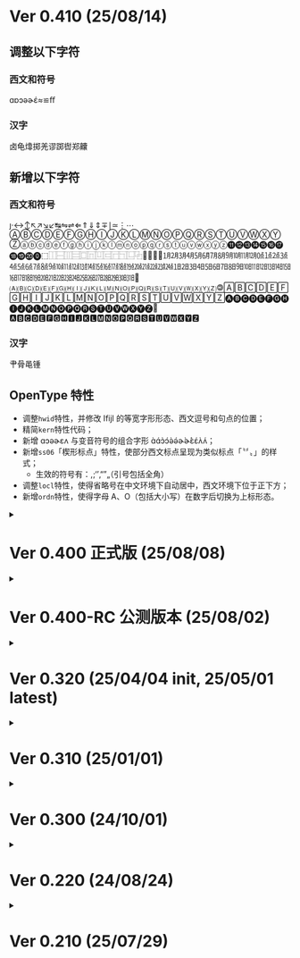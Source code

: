 # Ver 0.410 (25/08/14) 
 ## 调整以下字符
 ### 西文和符号
 ɑɒɔəɚέ≈≌ﬀ
 ### 汉字
 卤龟㸆掷羌谬踯辔郑齉
 ## 新增以下字符
 ### 西文和符号
 ȷ‧↔↕↖↗↘↙↹⇋⇌⇐⇑⇓⇕∓∣≃⋮⋯ⒶⒷⒸⒹⒺⒻⒼⒽⒾⒿⓀⓁⓂⓃⓄⓅⓆⓇⓈⓉⓊⓋⓌⓍⓎⓏⓐⓑⓒⓓⓔⓕⓖⓗⓘⓙⓚⓛⓜⓝⓞⓟⓠⓡⓢⓣⓤⓥⓦⓧⓨⓩ⓫⓬⓭⓮⓯⓰⓱⓲⓳⓴⓿⬚⿰⿱⿲⿳⿴⿵⿶⿷⿸⿹⿺⿻⿼⿽⿾⿿㋀㋁㋂㋃㋄㋅㋆㋇㋈㋉㋊㋋㍘㍙㍚㍛㍜㍝㍞㍟㍠㍡㍢㍣㍤㍥㍦㍧㍨㍩㍪㍫㍬㍭㍮㍯㍰㏠㏡㏢㏣㏤㏥㏦㏧㏨㏩㏪㏫㏬㏭㏮㏯㏰㏱㏲㏳㏴㏵㏶㏷㏸㏹㏺㏻㏼㏽㏾🄍🄐🄑🄒🄓🄔🄕🄖🄗🄘🄙🄚🄛🄜🄝🄞🄟🄠🄡🄢🄣🄤🄥🄦🄧🄨🄩🄯🄰🄱🄲🄳🄴🄵🄶🄷🄸🄹🄺🄻🄼🄽🄾🄿🅀🅁🅂🅃🅄🅅🅆🅇🅈🅉🅐🅑🅒🅓🅔🅕🅖🅗🅘🅙🅚🅛🅜🅝🅞🅟🅠🅡🅢🅣🅤🅥🅦🅧🅨🅩🅮🅰🅱🅲🅳🅴🅵🅶🅷🅸🅹🅺🅻🅼🅽🅾🅿🆀🆁🆂🆃🆄🆅🆆🆇🆈🆉
 ### 汉字
 ⺺⻣⻪锺
 ## OpenType 特性
 - 调整`hwid`特性，并修改 Ifijl 的等宽字形形态、西文逗号和句点的位置；
 - 精简`kern`特性代码；
 - 新增 ɑɔəɚɛʌ 与变音符号的组合字形 ɑ̀ɑ́ɔ̀ɔ́ə̀ə́ɚ̀ɚ́ɛ̀ɛ́ʌ̀ʌ́；
 - 新增`ss06`「楔形标点」特性，使部分西文标点呈现为类似标点「〝〞〟」的样式；
   - 生效的符号有：,;‘’‚“”„（引号包括全角）
 - 调整`locl`特性，使得省略号在中文环境下自动居中，西文环境下位于正下方；
 - 新增`ordn`特性，使得字母 A、O（包括大小写）在数字后切换为上标形态。

<details><summary>
  
# Ver 0.400 正式版 (25/08/08)
</summary>
 
 ## 调整以下字符
 倌匦场废扬拖拨挞捶撷杨梆棰殇汤泼涫涮潲炀烫璁畅疡疯砀绑缬肠荡荩觞讽豳逭铴飒飓饧 
 ## 新增以下字符
 ### 西文及符号
 İ⃝⃞Ⅿ〰̹〷〻㊟
 ### 简体版新增符号
 ㊞㊟㊣㊤㊥㊦㊧㊨ 
 ### 汉字
 㤘㧐㧟㸆䁖䏝䥽䦃丏僰匜厾叆呣唵嗐嗞嘚嘡嚄囧垱埵堉塆奭姮媭嫚屌峣嵖恓愔拃拤挦捯捽揳摽旸杻柈栟梿棁棻榖沨浕浥湉滃滪滫澥炘烜焗熜熥牁牂牤獴玕玙玠玡玥玦玭珰琤琫琯瑄璈璘璠璪瓘疭瘆盉眊眬睄祾秾窣 窸箓粿縠纴罽羑翚膙臜芼茀茓藠螠褟訚豨赟跐跶踒蹚蹽蹾郿鋆铻锜镚镠镴镵闿阇雱霨靰靸靿鞡鞧鞬颎颙饸饹馃骎魆鲀鳀鸮鸻鹐鹮齁齉𠳐𥻗𬉼 
 ## OpenType 新增特性
 - 新增汉字「印正上中下左右大小」+  「 ⃝」`U+20DD` 包围符号的组合字形；
 - 增加多重叹号和问号组合「？！！！」「？！！！！」「！！！！！」的自由连字。
 - 新增组合「！！！！！」对`ss03`「漫画标点符号」的支持。
</details>

<details><summary>
  
# Ver 0.400-RC 公测版本 (25/08/02)
</summary>
 
 ## 调整以下字符
 ### 西文与符号
 ¨´̈́΅⁺⁻₊₋⁈⁉ㄋㄓㄔㄗㄘㄞㄥㄩㄫㄭ㈠㈡㈢㈣㈩︖？
 ### 汉字
 #### 完整版
 丬为书买亠亮亻们伪侣俩俪俸倦偎偿傣傩傲兑养冖冗军冫凑凫凳函凿刂刭券刹剐割办劣劲劵勇匮华协卷叁叠吓吵咔哇哎哔啭啮嗓嗟嗷嘛嘤嚣囱圆圈坠垫埆埚塌墙夺奉奏妙娑娴宀**寀寘**少层嵯巅巢帮帼库廨弑弥径徭忄忾怂恸恽您悬悯惓惘愤懈扌扪抄拔拳捧掰揄揍搁搓搪摇撺攒敖斓斛新春杂条杪枞桷梏棒椿榈榘榛榻槎槲樯橱步毁毂毕氨氵汇沙泰泵泸泾洱浔涂涡涤润涧渗渝渺滇滕滨潍潞澜灬炒烃烛烨烷煞熬犭玺琏瑜瑳瑶畅疬痉痫瘘瘩癫皲皴眇眷着睐瞎瞒瞧瞬砂确碌磋磔磷礻祓祢祸秒秦称秽稳穑窝简篱系素索紫縢纛纟纪纱纵经绦绻缈缮耸聍聚胁胫脖腾臻舂舜舞舟舻艹苎苏荟荡莎莴蓁蓦蔷薪藤虾蚕蜗蜷蝓螯蟹衤裹褒览觚觜觞解触誊讠讫讶诌诬谣谰豢赉赍赘趋跋蹉蹋蹒蹿轻辆辏迈返迩遐遥遨邂邹郄鉴钅钞铝锅锉键镰问阎阏阑阒阔阖阙降隐雏雕颈颐颦飙饣驽骊骞鲁鳌鳖鳞鹞麟麾黻龀龃龄龆龈龉龊龋龌龛
 > 「寀」「寘」二字本不在目标范围内，但「铁蒺藜体」相关议题中涉及到该汉字，故做出修改。
 #### 仅简体版
 ㈦七似拟柒聚苡虍裹褒述骤
 ## 新增以下字符
 ### 西文
 ĈĉŜŝẐẑﬀ
 ### 汉字
 仃仨仫仵伢伥伧佟佤佧佴佾侉俅俜倌倜倮偌偾傧傺僦僬儇儋兕兖冁凇凼刖刿剜剡劁劂劐劓劢勐匦卟卣卺厍厣吒吖吣吲呃呋呔呖呤呦呲咂咚咝咣咦咭咴咻咿哌哏哐哒哓哕哙哚哜哝哞哧哳唑唛唢唣唪唰唷唼唿啁啉啐啕啵啶啷喁喈喏喑喔喱喵喹喽喾嗉嗌嗍嗑嗒嗖嗝嗥嗨嗪嗬嗲嗳嗵嘈嘌嘏嘞嘟嘣嘧嘬嘭噍噔噗噘噙噜噢噱噻噼嚅嚓嚯囔囝囡囫囵圊圩圪圬圯圳坌坜坨坫坭坳坶坻垅垆垌垡垧垭垲垴垸埏埕埙埝埤埭埯埸埽堍堞堠塄塍塥塬墀墁墉墚墼夔夤夼妗妞妩妫姗姘姝姣姹娈娌娓娣娲婊婕婺媲媵媸嫒嫘嫜嫠嫫嫱嬗嬴嬷孢孬宄宓尕尜尥屙屦岈岙岜岢岣岵岽峁峄峋峒峤崂崃崆崞崤崦崮崴崽崾嵇嵊嵛嵝嵫嵴嶙巯帔帱帻幛幞庀庋庥庳庹庾廑廒弈弪彀彘徉徜徵忉忐忑忪忭忮怍怵怼恧恹悝悱悻惝惬愦愫憝憷懵戆戕戗戢戤戥戬戽戾扃拚挢挲挹捃捋捭捱掊掭掮掼揎揞揠揲揸揿搋搌搛搠搡搿摁摅摒摞摭撄撖撙撷撸擀擐擗擤攉攥攮敉敫旎旖旮旯旰昝晡晷暌曛朊朐杌杩枘枨枰枵柃柙柽栊栝栳桉桊桕桫棰棼椐椟椤楂楗楦楱榀榇榉榍榫榭槔槠樘樨樾橐橛橥檑檫歆殓殛毪毵毹毽氅氆氇氍氕氘氙氚氡氩氪氽汆汊汔汩汴沅沔沣沩沭沲泐泔泖泠泫泮泶泺洇洎洚洧洮洹浈浍浞浠浼涑涔涞涠涫涿淝淠渌渎渑湄湓湔溆溧溱溴溻滏滗滟滠滹漤漪漭漯漶潆潢潲澉澌澍澧澶濉濞瀣瀵瀹灏灞炜炝炱炷烀烊焐焓焖焯焱煊煨煲煳煸煺熘熠熵爝牖牦牮牯牿犄犋犍犏犟犰犴犸狁狍狨狲狳狴狺狻猁猃猓猕猞猡猢猱猸猹獍獐獒獠獬獯獾玎玑玟玮珏珙珧珩琊琚琛琨琬琰瑗瑭瑷璀璁璇璐璜璨璩璺瓒瓞瓴瓿甏甙甾畀畈畎畲畹疃疖疰疴痄痖痤痦痧痱瘀瘃瘅瘊瘌瘐瘕瘗瘙瘛瘥瘭瘳瘵瘼瘿癀癃癍癔癯皤盱眙眚眢眭眵睃睽瞀瞌瞍瞟瞢瞵矬矸砀砉砑砗砘砜砝砟砣砩砬砭砹砻砼硇硌硐硪硭碜碡碥碲碹磉磙磲礅礓礞礤礴祆祛祜祧禚秭稂稃稆稣稹穸窀窆窠窨窬窳竽笪笫笮笱笸笾筇筘筠筢筲筻箅箐箢箨箬篚篪篼篾簋簌簏簖簦籼粑粞粼糁糇糈糌糍糗糨絷綦繇纥纨纾绂绉绋绌绔绠绡绨绱绲绺缂缃缇缋缌缍缏缑缜缡缣缫缱缳缵罄罡罱罾羟羧羰羼羿翥翮耖耠耢耥耦耧耩耱耵耷聃聩聱肀肜肟肫肷肼肽胂胍胗胨胩胬胭胲脎脒脘脞脬脲脶腙腚腠腩膑膦膪臁臌臬舡舢舨舭舯舴舾艄艉艋艏艴艽艿芄芈芊芎芏芑芗芘芡芤芨芩芪芮芴芷芾苁苄苈苊苋苕苘苠苤苷茇茈茌茚茛茭茳茺茼荃荑荜荥荩荪荬荭荮荽莒莘莛莜莩莰莶菀菔菝菡菥菪菸菹萁萆萏萑萘萜萦葑葙葚葜葳葶葸蒇蒈蒉蒌蒎蒗蒯蒺蒽蓓蓠蓥蓰蔌蔸蔹蔻蕖蕞蕤蕲蕹蕺蕻薅薏薷藿蘅蘧蘩蘼虢虬虮虺虼虿蚝蚧蚨蚱蚴蚵蚺蛐蛑蛘蛱蛳蛴蜇蜞蜢蜣蜮蜱蜾蝈蝤蝥蝰蝻蝽螅螈螋螓螗螨螬螭螵蟊蟑蟓蟛蟥蟪蟮蠃蠊蠓蠛蠲蠼袼裉裎裒裢裣裥裰裱褙褚褡褰襻觑觖觥觫觯觳訇訾诎诓诖诜诩诶诼诿谂谇谖谘谠谫谯谳豇豉豳贶赅赇赓赕赜趄趑趔趱趸趼趿跆跎跗跞跬跹跽踅踔踣踮踹踺踽蹀蹁蹩蹯蹰躐躜躞軎轫轱轵轷轺辁辋辚迓迕迤迨迮迳逄逦逭逯遄遛遢遴邈邋邕邗邙邛邝邬邰邳邴邶邺邾郇郏郐郓郗郜郦郫郯郾鄄鄞鄢鄣鄯鄱鄹酃酆酏酐酡酤酯酴酹酽酾醅醌醑醣醭醮銎鋈鍪鎏鏊鐾鑫钌钍钔钕钚钛钪钫钬钭钯钶钷钸钹钼钽铈铋铌铑铒铕铖铘铞铟铤铥铧铩铪铯铴铵铷铹铼铽锃锆锇锊锍锎锏锒锓锔锕锘锛锝锟锩锪锫锬锲锴锶锸锼锿镄镅镆镉镎镏镓镔镖镗镙镟镤镥镧镨镩镪镬镯镱镲镳闫闱闳闶阃阆阊阌阍阕阗阚阢阼阽陉陔陧陴隳雒雩靓鞒鞔鞯鞲韪韫顸顼颀颌颏颛颟颡颥飑飕飚飧餍饔饧饩饪饽馀馄馇馊馐馓馕驵驸驺骅骒骘骛骜骝骟骢骣骱骶骷骺髁髂髋髌髡髹鬈鬏魈鲅鲎鲐鲒鲕鲚鲞鲟鲠鲡鲢鲥鲦鲩鲮鲰鲳鲴鲺鲼鳊鳋鳎鳐鳓鳘鳙鳜鳝鸬鸲鸶鸸鸹鸺鹁鹂鹆鹇鹋鹌鹕鹚鹛鹣鹨鹱鹾麂麇麽黟黢黧黪鼋鼍鼐鼗鼙鼢鼯鼷鼹鼽齄龅龇
 > 仅限完整版：冤屠杓櫛
 ## 移除以下字符（仅限简体版）
 仮卆咜愑戝晥曵犂砡穀舩豼
 > 若需使用以上字符的字形，请使用完整版。
 ## OpenType 特性相关调整
 - 调整部分`dlig`特性自由连字，用于漫画排版用途，支持的字形如下：
   - 「大正」「明治」「昭和」「平成」「令和」年号合字竖排形式；
   - 连续 5 个全角叹号、多重叹号和问号组合「！！？」「！！！？」「？！！」的自由连字。
 - 新增`ss04`/`twid`和`ss05`/`qwid`特性，分别用于三分宽、四分宽数字及部分符号；
   - 支持三分宽数字及符号的符号：0123456789—-=,.()/:;·
   - 支持四分宽数字及符号的符号：0123456789—-=,.()/:;
 - 新增`chws`,`vchw`上下文标点半角间距特性；
 - 调整`hwid`,`fwid`,`pwid`特性，使得更多字符支持此特性；
   - 支持此特性的有：ASCII 所有字符、部分货币符号、常用标点符号、片假名。
</details>

<details><summary>
 
# Ver 0.320 (25/04/04 init, 25/05/01 latest)
</summary>

 ## 调整以下字符 
   ### 过往版本字符 
   #### 西文与符号 
   ˇˉˊˋ˙΄΅ΐάέήίΰνρσόύώƯưỚớỜờỞởỠỡỢợứỬửỮữỨỪừỰự
   #### 汉字 
   糸亵仿佣侗侧俪倘值倾偿傈傣傻僳儆兹凑凤删刽剀剐剑办务劳势匾协单卖卢卫厕厢叁另叼吓吨启吴呐呙呜呸咕咛咱哆响哎哪哼唉唤唬啃啊啥啦啪啬啸喂嗦嘎嘻嘿噶嚣嚷嚼园圣坍块坚坝坠坯坷垄垒垫埚埴堑墒墙墩备夯奂奋奖妆妇妒姬娱婴婶婷孽审宪宾尔尝尧屣屿岗峥嵘巩币师帕带帮幂开强录彻忏忾怀怃恻恿悫惊惋惦惫憨懒懲戋执抨抿拦拽挖挚挝挪捂捅捆换捣掂掇掐掺揍揪揭搐搞搪摆摔摹撂撇撑撬擞攒敌晌朵杀杂枣柰标栏树桌桨梆榈榘榨氖氟氢氧氨氮氰氲汇汹沉沏泷泾洁洼浆浊测涉涣涤涩淖渍渔渖渗湎湿溅滁滚满漳潋潞濒灬炔炕烂烘烛烤烦烫热烯烷焕爹牺狈狮猎玺璎瓠瓣瓤甩甭电疗疙疟疤疬疯痈痪痹瘫瘰癣皑监盔盘盼眨眯睬瞒瞪矗础硕确碉碘碳磷磺祸离秃秆种秫稳穑穷窍窑窜窝窦竞笺筛筷筹箦篓篡篱籁粪系紊素索紧紫累絮綮練縢縻繁纂纛绑缧缩罂罗罢耸聂聋联聪肃肾肿胁胜脍脏腊腭膛臃臊舀艳艹节芜芰苇茑茧荔荟荫药莆莴菏萝萧萨蓟蔫蔷蔺蕴蘑蘸虏虑虽虾蚕蛀蛊蛏蛰蜈蜓蜕蜗蜡蝇蝾螺衬衮袄袭裤褪诘责贤败账货贪贫贽赃资赆赈赉赌赎赙赚赝赠赡赵趟跃跑跸踌踢踩蹈蹋蹐蹒蹦蹬蹭蹿躺邢邮郑郴酝酮酱酿鉴铭锉队阱阳阴际陆陕陡陨隐隽雏雾霉靥靳靶颦飓飘骡鲧鸷齑
 > 除目标字汇汉字外，此更新还参照 Std 级别日文字体，修改以下表外字：兎囀訊訝謁賓類鴉
 ## 新增以下字符 
  ### 西文与符号 
  ĿŀŐőŶŷƗȲȳɄɒɔəɚɛɜɝɨɪɵɹʃʉʊʌʒʹˈˌ˪˫̣̤̦̉̍̈́͘ᴜḶḷṂṃṆṇṞṟṲṳẠạẢảẤấẦầẨẩẪẫẬậẮắẰằẲẳẴẵẶặẸẹẺẻẼẽỂểỄễỆệỈỉỊịỌọỎỏỐốỒồỔổỖỗỘộỚớỜờỞởỠỡỢợỤụỦủỨứỪừỬửỮữỰựỲỳỴỵỶỷỸỹ‵ⁿ⌃㊣㋿
  ### 汉字 
  凞匇卽姸寬幷徵擊昞曆栁歷淚溫狀瑢絜緣虛錄鍊靕朗﨑﨤謁逸𠮟
  ### 补充简体版缺失的字符
 检初救械享梅梁梦遭荷梯睛株爬桶焊梨桩兔磊歇梧梭梳犀梓桢梗坞桨瑙茁梢俨梆梵岫砥臾猷氦梏挛叟偬胯笞桷檗尻桴辶梃篥尢龠舁梠梼偰
</details>

<details><summary>
 
# Ver 0.310 (25/01/01)
</summary>

 ## 调整以下字符
 ### 过往版本字符
 〖〗〥〦〧〨〩〹ㄅㄆㄏㄛㄜㄞㄢㄣ亻佬侩侬俏偎储冯击凿刂划创剁劝匾卡发叠另吆吗吞呓咎咖咧咪唠唧啡啤啮喳嗓嗡嗦嘀嘹噩囟囤囱围图圾垛垦垮复够夯夺奓妈姊宁尬层屉岁岂岿帜帼庆库应庙庞废弃忄忸态怅恳恼您悫悬惩愣戏战户扌扭护拖拥拦拧拨拼挎挞捞掰搂摇撺斋显曜柠栀样欢歧毁毂汛泞泼浏浒浓涝涟涪涮渲渴滤潇灬灾灿炽烩爷爸牍牵犭狃狞狯狱猬玛玷瘠瘦瘾皱盅盎盏盐盯盹眶睐瞧码砸碟碴磕礻积秽穀笤箫类绑罚羁翌翟翠翼耀耍职胰脑脓腾舔艰艹艺荣荸莹萤营蓦蔼藉虞蚂螃衄衔衤袅裆裴襁覃讠计订讣认讥讦讧讨让讫训议讯记讲讳讴讶讷许讹论讼讽设访诀证诂诃评诅识诈诉诊诋诌词诏译诒诔试诗诘诙诚诛话诞诟诠诡询诣诤该详诧诨诫诬语诮误诰诱诲诳说诵请诸诹诺读诽课谀谁调谄谅谆谈谊谋谌谍谎谏谐谑谒谓谔谕谗谙谚谛谜谝谟谡谢谣谤谥谦谧谨谩谪谬谭谮谰谱谲谴谵谶贵贷贸费贺赣跤跷跺踱躲辩辽达迁迈运还进远违迟适选递逻邓郝酶释锉镛闼难雠雳霭鞑饣馍马鬓魃鲫鸠鸡鹦龛
 ## 增加以下字符
 ĂăĐđĨĩŊŋŎŏŞşŢţŨũŬŭƠơƯưȘșȚțɑɡˇˉˊˋ˙̣̦‼⁇⁈⁉⁰⁵⁶⁷⁸⁹⁺⁻₀₁₂₃₄₅₆₇₈₉₊₋₩₫Ω⅐⅑⅒⅓⅔⅕⅖⅗⅘⅙⅚⅛⅜⅝⅞⅟↉❿〘〙〚〛〞゙゚ゟ゠ヿ㉜㉝㉞㉟㊱㊲㊳㊴㊵㊶㊷㊸㊹㊺㊻㊼㊽㊾㊿㏎㏑㏒㏕ﬃﬄ｟｠￦
 ### 目标范围内漏改字符
 奓藉襁
 ### 修复错误的字形映射
 瘠挎掰笤
 ## OpenType 特性相关调整
   - 增加 `frac` 特性（例如输入 1/3 显示作⅓）
   - 增加`dnom`,`numr`,`sups`,`subs`等上下标相关特性；
   - 调整`halt`,`vhal`,`palt`,`vpal`等标点挤压相关特性，使在 Adobe 软件选择以比例宽度排版时，括号位置较为正确；
   - 对比例宽度弯引号（包括单双引号）调整`vert`特性，使其分别映射到`quoteleft.vrt2`、`quoteright.vrt2`以及`quoteblleft.vrt2`、`quoteblright.vrt2`字形上，解决 Office 365 中竖排情况下的引号错误显示问题；
   - 增加`ss03`特性，并调整`dlig`特性，用于漫画排版用途，支持的字形如下图： 
     - 「！！」「！？」「？！」「？？」分别替换作「‼」「⁉」「⁈」「⁇」；
     - 连续 2～4 个全角叹号、连续 2～3 个全角问号的自由连字；
     - 「‼」「⁉」「⁈」在`ss03`特性开启时切换为倾斜字形。
 ![IMG_20241231_231945](https://github.com/user-attachments/assets/d5da2b9d-84bd-4ba0-80be-638996570af1)
</details>

<details><summary>

# Ver 0.300 (24/10/01)
</summary>

 ## 新增以下字符 
 ### 汉字 
 彐氵饣⼹疒禸辵黃亵伫佥侪侬俦俨俪偻傥傩刭剀勖匮呒呓呗呙咔咛啧啬啭嗫嗯嘤圹垩埘埚奁奂妪娅娴婵媪嫔岚峥嵘帏帼庑廪忏怃怅怆怿恸恺恽悫悭懑懔扪抟晔晖暧枞枥枭栀栉栌栎栾桠桢桤棂椠榈槟樯橹橼欤殁殇殒殚殡毂泷泸泾浃浒浔渖滢潋濑炀炖烨焘煅犷狯玺珑珲琏璎瓯疠疬痨痫瘘癫皲睑矶硖硗碛祯穑窦窭笃笕筚箦箧篑籁籴粜粝纡纣纩纭纰绀绁绐绗绛绯绶绻绾缁缈缒缗缙缛缟缢缥缦缧缪缬缯缲罂罴羁聍胪胫脍脔腭腼腽膻舄舣舻苌苎茏茑茔茕荛荟荦荨莳莴莸莼蓣蓦蔺藓蚬蛏蛲蝼蝾衮袅褛褴觇觊觋觌觎觏觐觞讧讴讷诂诋诏诒诔诘诙诟诠诤诨诮诰诳诹谀谄谌谑谔谕谗谙谛谝谟谡谥谧谪谮谲谵谶贲贳贽赀赆赈赉赍赙赝跄跸跻踬踯蹑蹒轭轲轳轶轸轹轼轾辂辄辇辍辎辏辔辘郄酰銮錾钊钐钗钣钤钰钲钴钺钿铄铉铊铎铗铙铠铢铨铫铮铳铿锖锢锱锵锷锾镂镌镒镘镛镝镞镡镢镦镫闩闵闼闾阄阈阋阏阒阖隽雠霁霭靥鞑韬颃颉颍颔颚颞颢颦飓飙飨饨饫饬饴饷馑馔驷驽驿骀骁骈骊骐骓骖骞骠骥骧髅魇魉鲂鲆鲇鲈鲋鲑鲔鲛鲣鲧鲭鲱鲲鲵鲶鲷鲻鲽鳁鳅鳆鳇鳌鳏鳔鳕鳗鳟鳢鸢鸨鸩鸪鸫鸱鸷鸾鹄鹈鹎鹑鹗鹘鹜鹞鹧鹩鹪鹫鹬鹭鹳黉黩黾齑龀龃龆龈龉龊龌龛
 
 ### 符号
 𝙰𝙱𝙲𝙳𝙴𝙵𝙶𝙷𝙸𝙹𝙺𝙻𝙼𝙽𝙾𝙿𝚀𝚁𝚂𝚃𝚄𝚅𝚆𝚇𝚈𝚉𝚊𝚋𝚌𝚍𝚎𝚏𝚐𝚑𝚒𝚓𝚔𝚕𝚖𝚗𝚘𝚙𝚚𝚛𝚜𝚝𝚞𝚟𝚠𝚡𝚢𝚣𝟶𝟷𝟸𝟹𝟺𝟻𝟼𝟽𝟾𝟿
 
 ## 调整以下字符 
 ### 过往版本字形 
 见贝⻏长门阝页齐龟们传伤侣侥侦侧侨俩俭俱债值具军冻净凯则剂剑劲劳势勋卖厅历厉压厕县变员咙哗喷团圆场坝垄埴堑墙壳妇娄娆娇婴孙孪宠审宽寻尴屿峦崭巅帐帘帧幂庐库应庞张弹归录径恻悯惩惭惮惯愤慑懂懒扦扫扬抚拢拣择挚挛挠挤挥损捡换掷掸搀搁搅摄摈摊撵攒敛斓斩昙晓晕晚暂杀杨柢查栋样桡桥桦检植槛樱步歪殖每氢汤沥沪泻泽浇测济浑浓涟润涧涨渍渐溃溅滇滚满滥滨滩澜灰灵灶炼烁烃烧烫热烯爱狈狰獭琐畅疡疤疯痉痒瘩癞皑直睁瞒矗矫矿砖砚砥砾硷祕祗离稙窝窥笔笺笼筹签简篓篮类练绎经绕编缤缨置羝聋聪肠胀胧胶胺脐脸腻腾舆舰苯茎荞荠荡荣荤荧莲蓝蕴蚀蛰蜗蜷袭裤观觅览觉译谰谿贞负贡财责贤败账货质贩贪贫贬购贮贯贰贱贴贵贷贸费贺贻贼贾贿赁赂赃资赊赋赌赎赏赐赔赖赘赚赛赞赠赡赢赣跷蹐躏轧轨轩转轮软轰轴轻载轿较辅辆辈辉辊辐辑输辕辖辗辙边连遗邓邸邹郧酝酞酮醚醛释鉴钡铅铡铣链锁锅锻镇镊镑闪闭问闯闰闲间闷闸闹闺闻闽阀阁阂阅阉阎阐阑阔阙队阵陇陈陨险鞴韧韩顶顷项顺须顽顾顿颁颂预颅领颇颈颊颐频颓颖颗题颜额颠颤颧饥饭饮饯饰饱饲饵饶饺饼饿馁馅馆馈馋馍馏馒驭驮驯驰驱驳驴驶驹驻驼驾骂骄骆骇骋验骏骑骗骚骡骤鬓鹦龄龋龚钙钝钞钟钠钢钥钦钧钨钮钱钳钵钻铀铆铍铐铛挡铝铬铭铰铱铲铸销锂锈锉锋锌锑锗锚锣锤锨锯锰锹镁镍镣镭镰镶哟潍绦绷药娱虞蜈误岛莺鸠鸡鸣鸥鸦鸭鸯鸳鸵鸽鸿鹃鹅鹉鹊鹏鹢鹤鹰嘆歎漢謹難
 
 ### 目标范围内漏改字形 
  偖偰冴劵喨喰囮堽塚墺夋娵嫋惓晧楢榾樋歔湧珵琇穀糒苳郤麕
  
  - 《通用规范汉字表》：郤琇祕珵偰娵堽蹐糒谿； 
  - GB/T 8565.2-1988「汉字通信子集」：榾楢樋穀惓塚晧歔； 
  - 《标准电码本》：湧； 
  - 方正简体字库表外字：苳麕偖冴劵夋； 
  - 其他：喰囮； 
  - 《新华字典》《现代汉语词典》：嫋喨墺。
 
 ## OpenType 特性相关调整 
 - 调整了`fwid`、`hwid`等 OpenType 特性，并将原字体的`hwid`特性相关字形映射到「数学字母与数字符号」区块，对应字符`U+1D670`～`U+1D6A3`、`U+1D7F6`～`U+1D7FF`； 
 - 根据 Unicode 16.0 相关文档，新增 Unicode 变体序列（UVS）支持，在允许使用 UVS 的情况下，可通过该功能实现标点符号的切换。
     | 标点符号 | Unicode | + `U+FE00` | + `U+FE01` | 
     | :-------: | :-------: | :--------: | :--------: | 
     | ， | `U+FF0C` | 左下[，︀] | 居中[，︁] |
     | ． | `U+FF0E` | 左下[．︀] | 居中[．︁] |
     | 、 | `U+3001` | 左下[、︀] | 居中[、︁] |
     | 。 | `U+3002` | 左下[。︀] | 居中[。︁] |
     | ： | `U+FF1A` | 左下[：︀] | 居中[：︁] |
     | ； | `U+FF1B` | 左下[；︀] | 居中[；︁] |
     | ！ | `U+FF01` | 居左[！︀] | 居中[！︁] |
     | ？ | `U+FF1F` | 居左[？︀] | 居中[？︁] |
     | “ | `U+201C` | 非全宽[“] | 全宽[“︁] |
     | ” | `U+201D` | 非全宽[”] | 全宽[”︁] |
     | ‘ | `U+2018` | 非全宽[‘] | 全宽[‘︁] |
     | ’ | `U+2019` | 非全宽[’] | 全宽[’︁] |
</details>

<details><summary>

# Ver 0.220 (24/08/24)
</summary>

## 新增以下字符
### 西文与符号
ϒϓϔ︓︔︕︖  
### 补齐 0.210 丢失字符
氵熳犭疒盎礻绫绮芰荇衤讦诃谏辶阝雯饣  
## 调整以下字符
### 西文与符号
Υάίαβζθικνξπρςτφχψωϊϕϛ〥ㄇㄈㄚㄛㄜㄞㄢ
### 汉字
与丑专业丛东丝丢两严丧丫丰临为丽举么义乌乐乒乓乔习乡书买亍亏亓亚产亩亲亿仅仑仓仪份仿众优伙伛伞伟伦伪佘你侄偷兑兰关兴养兽冈写军农减刁刘刨动势卖卧叹叽吕吧吱呕呛呢哑喻嗔围圾均坛坟垃垫埂填头她妮娱实岖岭帜忆忧怔总恶慎扑扒扯扰抠抡抢报拄拟拣择挚挣捎揽搀搬敌时昀术权极构枪柜栈样棵榄榆殴段殷殿毁毅毗汉污沟没沤沦沧沿泽滇炼炽烛热牍犊玫环现琼疫疮瘢癜盼真瞅瞋碰磐祎禛秆积竖紧纠红纤约级纪纫纬纯纱纲纳纵纶纷纸纹纺纽线练组绅细织终绊绍绎经绑绒结绕绘给绚络绝绞统绢绣绥绦继绩绪续绰绳维绵绷绸综绽绿缀缄缅缆缉缎缓缔缕编缘缚缝缠缤缨缩缭缮缰缴职股肾臀般舱苇苍莺蚁蛰蜈衔补**衷**<sup>①</sup>规视览计订讣认讥讨让讫训议讯记讲讳讶许讹论讼讽设访诀证评诅识诈诉诊诌词译试诗诚诛话诞诡询诣该详诧诫诬语误诱诲说诵请诸诺读诽课谁调谅谆谈谊谋谍谎谐谒谓谗谚谜谢谣谤谦谨谩谬谭谰谱谴贤赎趴轮辩辫过这违邻酚释针钉钎钏钒钓钝钞钟钧钩钮钵钾铁铂铃铜铭铰银铸铺链销锁锄锅锈锋锐错锡锥锦锭键镀镇镐镜闪韵颠饭馋馨驰驾骂骰鲁鲍鲜鲤鲨鲫鲸鳃鳄鳍鳞鸯鸳鹤
> ① 「衷」在 v0.210 版本中漏改。
</details>

<details><summary>

# Ver 0.210 (25/07/29)
</summary>

 ## 调整下列字符 
 丌儆凫刍吼哔囟堇娆尝屣徕忾恻戋掐撺斓桡氲灬焰纟翱艹讠还钅钏铍锂阎阙陷馅
 ## 调整标点字形 
 ：；
 ## 新增下列字符，补全《现代汉语常用字表》 
 嘁昙杈楣檩漩牍癞秫笤翎耔腌荞荠荸衩裆谒锉阱飒鸠
</details>
